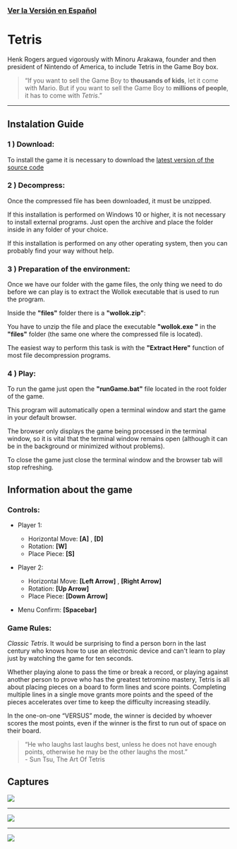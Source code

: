 ### [Ver la Versión en Español](./LEEME.md)

# Tetris

Henk Rogers argued vigorously with Minoru Arakawa, founder and then president of Nintendo of America, to include Tetris in the Game Boy box.

> “If you want to sell the Game Boy to **thousands of kids**, let it come with Mario. But if you want to sell the Game Boy to **millions of people**, it has to come with *Tetris*.”

___

## Instalation Guide
### **1 ) Download:**

To install the game it is necessary to download the [latest version of the source code](https://github.com/Tressand/Tetris-Wollok/releases/latest)

### **2 ) Decompress:**
Once the compressed file has been downloaded, it must be unzipped.

If this installation is performed on Windows 10 or higher, it is not necessary to install external programs. Just open the archive and place the folder inside in any folder of your choice.

If this installation is performed on any other operating system, then you can probably find your way without help.

### **3 ) Preparation of the environment:**

Once we have our folder with the game files, the only thing we need to do before we can play is to extract the Wollok executable that is used to run the program.

Inside the **"files"** folder there is a **"wollok.zip"**:

You have to unzip the file and place the executable **"wollok.exe "** in the **"files"** folder (the same one where the compressed file is located).

The easiest way to perform this task is with the **"Extract Here"** function of most file decompression programs.

### **4 ) Play:**
To run the game just open the **"runGame.bat"** file located in the root folder of the game.

This program will automatically open a terminal window and start the game in your default browser.

The browser only displays the game being processed in the terminal window, so it is vital that the terminal window remains open (although it can be in the background or minimized without problems).

To close the game just close the terminal window and the browser tab will stop refreshing.

## Information about the game

### Controls:
- Player 1:
  - Horizontal Move: **[A]** , **[D]**
  - Rotation: **[W]**
  - Place Piece: **[S]**

- Player 2:
  - Horizontal Move: **[Left Arrow]** , **[Right Arrow]**
  - Rotation: **[Up Arrow]**
  - Place Piece: **[Down Arrow]**

- Menu Confirm: **[Spacebar]**

### Game Rules:
*Classic Tetris*. It would be surprising to find a person born in the last century who knows how to use an electronic device and can't learn to play just by watching the game for ten seconds.

Whether playing alone to pass the time or break a record, or playing against another person to prove who has the greatest tetromino mastery, Tetris is all about placing pieces on a board to form lines and score points. Completing multiple lines in a single move grants more points and the speed of the pieces accelerates over time to keep the difficulty increasing steadily.

In the one-on-one “VERSUS” mode, the winner is decided by whoever scores the most points, even if the winner is the first to run out of space on their board.

> “He who laughs last laughs best, unless he does not have enough points, otherwise he may be the other laughs the most.”   
> \- Sun Tsu, The Art Of Tetris

## Captures

<img src="https://i.imgur.com/F0Cgzaw.png"/>

___

<img src="https://i.imgur.com/ARiQvVz.png"/>

___

<img src="https://i.imgur.com/clpvSXf.png"/>
